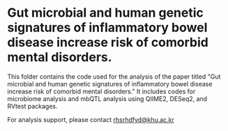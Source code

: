 # Gut microbial and human genetic signatures of inflammatory bowel disease increase risk of comorbid mental disorders.
This folder contains the code used for the analysis of the paper titled "Gut microbial and human genetic signatures of inflammatory bowel disease increase risk of comorbid mental disorders." It includes codes for microbiome analysis and mbQTL analysis using QIIME2, DESeq2, and RVtest packages.
  
For analysis support, please contact rhsrhdfyd@khu.ac.kr
